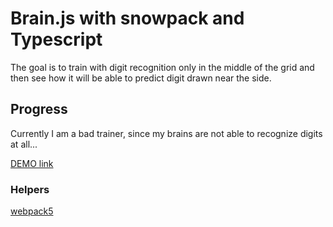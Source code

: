 # Brain.js with snowpack and Typescript

The goal is to train with digit recognition only in the middle of the grid and then see how it will be able to predict digit drawn near the side.

## Progress

Currently I am a bad trainer, since my brains are not able to recognize digits at all...  

[DEMO link](https://stilwellbrain.000webhostapp.com/brain.js/)

### Helpers

[webpack5](ttps://www.npmjs.com/package/snowpack-plugin-webpack5)  